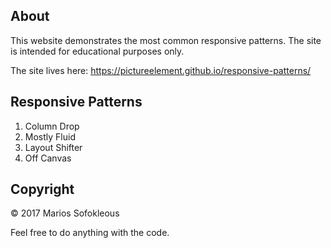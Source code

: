 ## About

This website demonstrates the most common responsive patterns. The site is
intended for educational purposes only.

The site lives here: https://pictureelement.github.io/responsive-patterns/

## Responsive Patterns

1. Column Drop
2. Mostly Fluid
3. Layout Shifter
4. Off Canvas

## Copyright

&copy; 2017 Marios Sofokleous

Feel free to do anything with the code.